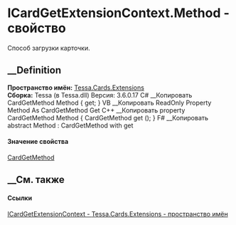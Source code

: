 # ICardGetExtensionContext.Method - свойство
Способ загрузки карточки.
##  __Definition
 **Пространство имён:** [Tessa.Cards.Extensions](N_Tessa_Cards_Extensions.htm)  
 **Сборка:** Tessa (в Tessa.dll) Версия: 3.6.0.17
C# __Копировать
    CardGetMethod Method { get; }
VB __Копировать
     ReadOnly Property Method As CardGetMethod
    	Get
C++ __Копировать
    property CardGetMethod Method {
    	CardGetMethod get ();
    }
F# __Копировать
     abstract Method : CardGetMethod with get
#### Значение свойства
[CardGetMethod](T_Tessa_Cards_CardGetMethod.htm)
##  __См. также
#### Ссылки
[ICardGetExtensionContext -
](T_Tessa_Cards_Extensions_ICardGetExtensionContext.htm)
[Tessa.Cards.Extensions - пространство имён](N_Tessa_Cards_Extensions.htm)
